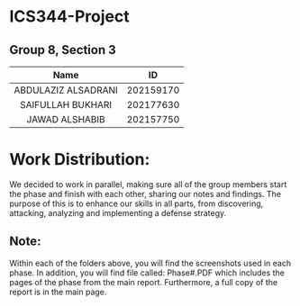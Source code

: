 # ICS344-Project
## Group 8, Section 3
|Name | ID |
| :---: | :---:|
| ABDULAZIZ ALSADRANI | 202159170 |
| SAIFULLAH BUKHARI | 202177630 |
| JAWAD ALSHABIB | 202157750 |


# Work Distribution:
We decided to work in parallel, making sure all of the group members start the phase and finish with each other, sharing our notes and findings.
The purpose of this is to enhance our skills in all parts, from discovering, attacking, analyzing and implementing a defense strategy.

## Note:
Within each of the folders above, you will find the screenshots used in each phase. In addition, you will find file called:
Phase#.PDF which includes the pages of the phase from the main report. Furthermore, a full copy of the report is in the main
page.
